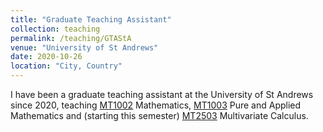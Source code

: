 ```yaml
---
title: "Graduate Teaching Assistant"
collection: teaching
permalink: /teaching/GTAStA
venue: "University of St Andrews"
date: 2020-10-26
location: "City, Country"
---
```


I have been a graduate teaching assistant at the University of St Andrews since 2020, teaching [MT1002](https://www.st-andrews.ac.uk/subjects/modules/catalogue/?code=MT1002&academic_year=2022/3) Mathematics, [MT1003](https://www.st-andrews.ac.uk/subjects/modules/catalogue/?code=MT1003&academic_year=2022/3) Pure and Applied Mathematics and (starting this semester) [MT2503](https://www.st-andrews.ac.uk/subjects/modules/catalogue/?code=MT2503&academic_year=2022%2F3) Multivariate Calculus.

